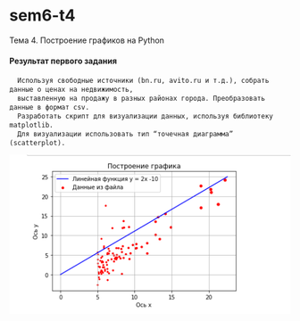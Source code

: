 # sem6-t4
Тема 4. Построение графиков на Python

#### Результат первого задания 
      Используя свободные источники (bn.ru, avito.ru и т.д.), собрать данные о ценах на недвижимость, 
      выставленную на продажу в разных районах города. Преобразовать данные в формат csv. 
      Разработать скрипт для визуализации данных, используя библиотеку matplotlib. 
      Для визуализации использовать тип “точечная диаграмма” (scatterplot).
      
![Alt text](https://github.com/python-advance/sem6-t4-Kseniaveh/blob/master/task1.png)      
      
